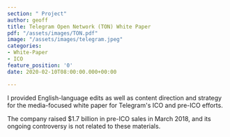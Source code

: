 ```yaml
---
section: " Project"
author: geoff
title: Telegram Open Network (TON) White Paper
pdf: "/assets/images/TON.pdf"
image: "/assets/images/telegram.jpeg"
categories:
- White-Paper
- ICO
feature_position: '0'
date: 2020-02-10T08:00:00.000+00:00

---
```

I provided English-language edits as well as content direction and strategy for the media-focused white paper for Telegram's ICO and pre-ICO efforts.

The company raised $1.7 billion in pre-ICO sales in March 2018, and its ongoing controversy is not related to these materials.
